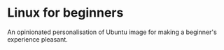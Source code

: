 # Linux for beginners

An opinionated personalisation of Ubuntu image for making a beginner's experience pleasant.
